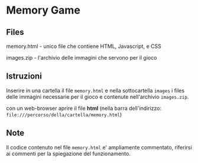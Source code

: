 # Memory Game

## Files
memory.html - unico file che contiene HTML, Javascript, e CSS

images.zip - l'archivio delle immagini che servono per il gioco

## Istruzioni
Inserire in una cartella il file ``memory.html`` e nella sottocartella ``images`` i files delle immagini necessarie per il gioco e contenute nell'archivio ``images.zip``.

con un web-browser aprire il file **html** (nella barra dell'indirizzo: ``file:///percorso/della/cartella/memory.html``)

## Note
Il codice contenuto nel file ``memory.html`` e' ampliamente commentato, riferirsi ai commenti per la spiegazione del funzionamento.
